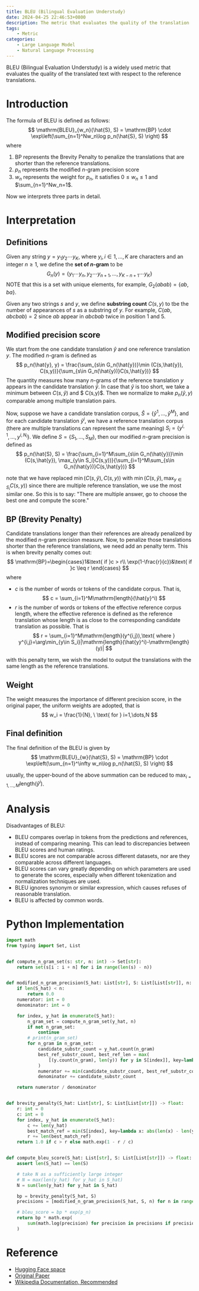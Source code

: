 ```yaml
---
title: BLEU (Bilingual Evaluation Understudy)
date: 2024-04-25 22:46:53+0800
description: The metric that evaluates the quality of the translation
tags: 
    - Metric
categories:
    - Large Language Model 
    - Natural Language Processing
---
```


BLEU (Bilingual Evaluation Understudy) is a widely used metric that evaluates the quality of the translated text with respect to the reference translations.

# Introduction
The formula of BLEU is defined as follows:
$$ \mathrm{BLEU}_{w_n}(\hat{S}, S) = \mathrm{BP} \cdot \exp\left(\sum_{n=1}^Nw_n\log p_n(\hat{S}, S) \right) $$
where
1. $\mathrm{BP}$ represents the Brevity Penalty to penalize the translations that are shorter than the reference translations.
2. $p_n$ represents the modified $n$-gram precision score
3. $w_n$ represents the weight for $p_n$, it satisfies $0\leq w_n\leq1$ and $\sum_{n=1}^Nw_n=1$.

Now we interprets three parts in detail.

# Interpretation
## Definitions
Given any string $y=y_1y_2\cdots y_K$, where $y_i,i\in{1,\dots,K}$ are characters and an integer $n\geq1$, we define the **set of $n$-gram** to be
$$ G_n(y) = \{ y_1\cdots y_n, y_2\cdots y_{n+1}, \dots, y_{K-n+1}\cdots y_K\} $$
NOTE that this is a set with unique elements, for example, $G_2(abab)=\{ab, ba\}$.

Given any two strings $s$ and $y$, we define **substring count** $C(s,y)$ to tbe the number of appearances of $s$ as a substring of $y$. For example, $C(ab, abcbab)=2$ since $ab$ appear in $abcbab$ twice in position $1$ and $5$. 

## Modified precision score
We start from the one candidate translation $\hat{y}$ and one reference translation $y$. The modified $n$-gram is defined as
$$ p_n(\hat{y}, y) = \frac{\sum_{s\in G_n(\hat{y})}\min (C(s,\hat{y}), C(s,y))}{\sum_{s\in G_n(\hat{y})}C(s,\hat{y})} $$
The quantity measures how many $n$-grams of the reference translation $y$ appears in the candidate translation $\hat{y}$. 
In case that $\hat{y}$ is too short, we take a minimum between $C(s,\hat{y})$ and $ C(s,y)$. Then we normalize to make $p_n(\hat{y}, y)$ comparable among multiple translation pairs.

Now, suppose we have a candidate translation corpus, $\hat{S}=\{\hat{y}^1,\dots,\hat{y}^M\}$, and for each candidate translation $\hat{y}^i$, we have a reference translation corpus (there are multiple translations can represent the same meaning) $S_i=\{y^{i,1},\dots,y^{i,N_i}\}$. We define $S=\{S_1,\dots,S_M\}$, then our modified $n$-gram precision is defined as
$$ p_n(\hat{S}, S) = \frac{\sum_{i=1}^M\sum_{s\in G_n(\hat{y})}\min (C(s,\hat{y}), \max_{y\in S_i}C(s,y))}{\sum_{i=1}^M\sum_{s\in G_n(\hat{y})}C(s,\hat{y})} $$

note that we have replaced $\min (C(s,\hat{y}), C(s,y))$ with $\min (C(s,\hat{y}), \max_{y\in S_i}C(s,y))$ since there are multiple reference translation, we use the most similar one. So this is to say: "There are multiple answer, go to choose the best one and compute the score."

## BP (Brevity Penalty)
Candidate translations longer than their references are already penalized by the modified $n$-gram precision measure.
Now, to penalize those translations shorter than the reference translations, we need add an penalty term. This is when brevity penalty comes out:
$$ \mathrm{BP}=\begin{cases}1&\text{ if }c > r\\ \exp(1-\frac{r}{c})&\text{ if }c \leq r \end{cases} $$
where 
- $c$ is the number of words or tokens of the candidate corpus. That is, 
$$ c = \sum_{i=1}^M\mathrm{length}(\hat{y}^i) $$
- $r$ is the number of words or tokens of the effective reference corpus length, where the effective reference is defined as the reference translation whose length is as close to the corresponding candidate translation as possible. That is
$$ r = \sum_{i=1}^M\mathrm{length}(y^{i,j}),\text{ where } y^{i,j}=\arg\min_{y\in S_i}|\mathrm{length}(\hat{y}^i)-\mathrm{length}(y)| $$

with this penalty term, we wish the model to output the translations with the same length as the reference translations.

## Weight
The weight measures the importance of different precision score, in the original paper, the uniform weights are adopted, that is
$$ w_i = \frac{1}{N}, \ \text{ for } i=1,\dots,N $$

## Final definition 
The final definition of the BLEU is given by
$$ \mathrm{BLEU}_{w}(\hat{S}, S) = \mathrm{BP} \cdot \exp\left(\sum_{n=1}^\infty w_n\log p_n(\hat{S}, S) \right) $$

usually, the upper-bound of the above summation can be reduced to $\max_{i=1,\dots,M}\mathrm{length}(\hat{y}^i)$.

# Analysis
Disadvantages of BLEU:
- BLEU compares overlap in tokens from the predictions and references, instead of comparing meaning. This can lead to discrepancies between BLEU scores and human ratings.
- BLEU scores are not comparable across different datasets, nor are they comparable across different languages.
- BLEU scores can vary greatly depending on which parameters are used to generate the scores, especially when different tokenization and normalization techniques are used.
- BLEU ignores synonym or similar expression, which causes refuses of reasonable translation.
- BLEU is affected by common words.

# Python Implementation
```python
import math
from typing import Set, List


def compute_n_gram_set(s: str, n: int) -> Set[str]:
    return set(s[i : i + n] for i in range(len(s) - n))


def modified_n_gram_precision(S_hat: List[str], S: List[List[str]], n: int) -> float:
    if len(S_hat) < n:
        return 0.0
    numerator: int = 0
    denominator: int = 0

    for index, y_hat in enumerate(S_hat):
        n_gram_set = compute_n_gram_set(y_hat, n)
        if not n_gram_set:
            continue
        # print(n_gram_set)
        for n_gram in n_gram_set:
            candidate_substr_count = y_hat.count(n_gram)
            best_ref_substr_count, best_ref_len = max(
                [(y.count(n_gram), len(y)) for y in S[index]], key=lambda x: x[0]
            )
            numerator += min(candidate_substr_count, best_ref_substr_count)
            denominator += candidate_substr_count

    return numerator / denominator


def brevity_penalty(S_hat: List[str], S: List[List[str]]) -> float:
    r: int = 0
    c: int = 0
    for index, y_hat in enumerate(S_hat):
        c += len(y_hat)
        best_match_ref = min(S[index], key=lambda x: abs(len(x) - len(y_hat)))
        r += len(best_match_ref)
    return 1.0 if c > r else math.exp(1 - r / c)


def compute_bleu_score(S_hat: List[str], S: List[List[str]]) -> float:
    assert len(S_hat) == len(S)

    # take N as a sufficiently large integer
    # N = max(len(y_hat) for y_hat in S_hat)
    N = sum(len(y_hat) for y_hat in S_hat)

    bp = brevity_penalty(S_hat, S)
    precisions = [modified_n_gram_precision(S_hat, S, n) for n in range(1, N + 1)]

    # bleu_score = bp * exp(p_n)
    return bp * math.exp(
        sum(math.log(precision) for precision in precisions if precision != 0)
    )
```

# Reference
- [Hugging Face space](https://huggingface.co/spaces/evaluate-metric/bleu)
- [Original Paper](https://aclanthology.org/P02-1040.pdf)
- [Wikipedia Documentation, Recommended](https://en.wikipedia.org/wiki/BLEU)